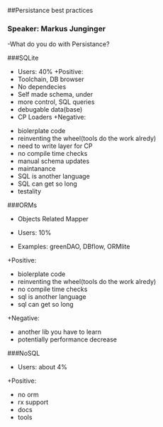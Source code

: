 ##Persistance best practices
### Speaker: Markus Junginger 

-What do you do with Persistance?

###SQLite
  
  + Users: 40%
+Positive:
  + Toolchain, DB browser
  + No dependecies
  + Self made schema, under
  + more control, SQL queries 
  + debugable data(base)
  + CP Loaders
+Negative:
  - biolerplate code
  - reinventing the wheel(tools do the work alredy)
  - need to write layer for CP
  - no compile time checks
  - manual schema updates
  - maintanance 
  - SQL is another language
  - SQL can get so long
  - testality
  
 ###ORMs

  + Objects Related Mapper
  + Users: 10%
  
  + Examples: greenDAO, DBflow, ORMlite

+Positive:  
  + biolerplate code
  + reinventing the wheel(tools do the work alredy)
  + no compile time checks
  + sql is another language
  + sql can get so long
  
+Negative:
  - another lib you have to learn
  - potentially performance decrease
  
###NoSQL
  + Users: about 4%
  
+Positive: 
  + no orm 
  + rx support
  + docs
  + tools 
  
  
  
  
  
